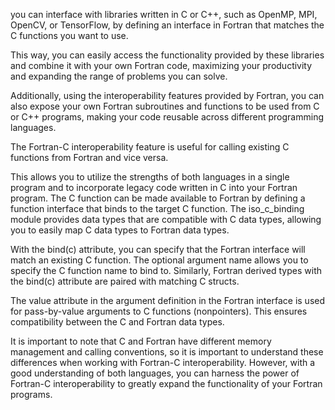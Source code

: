 
you can interface with libraries written in C or C++, such as
OpenMP, MPI, OpenCV, or TensorFlow, by defining an interface in Fortran that
matches the C functions you want to use.

This way, you can easily access the functionality provided by these libraries and
combine it with your own Fortran code, maximizing your productivity and expanding
the range of problems you can solve.

Additionally, using the interoperability features provided by Fortran, you can
also expose your own Fortran subroutines and functions to be used from C or C++
programs, making your code reusable across different programming languages.


The Fortran-C interoperability feature is useful for calling existing C functions from Fortran and vice versa.
 

This allows you to utilize the strengths of both languages in a single program 
and to incorporate legacy code written in C into your Fortran program.
 The C function can be made available to Fortran by defining a function interface that binds to the target C function.
 The iso_c_binding module provides data types that are compatible with C data types, 
allowing you to easily map C data types to Fortran data types.


With the bind(c) attribute, you can specify that the Fortran interface will match an existing C function.
 The optional argument name allows you to specify the C function name to bind to.
 Similarly, Fortran derived types with the bind(c) attribute are paired with matching C structs.


The value attribute in the argument definition in 
the Fortran interface is used for pass-by-value arguments to C functions (nonpointers).
 This ensures compatibility between the C and Fortran data types.


It is important to note that C and Fortran have different memory management and calling conventions, 
so it is important to understand these differences when working with Fortran-C interoperability.
 However, with a good understanding of both languages, 
you can harness the power of Fortran-C interoperability to greatly expand the functionality of your Fortran programs.
